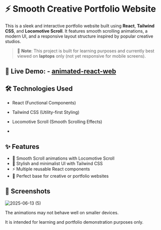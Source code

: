 # ⚡ Smooth Creative Portfolio Website

This is a sleek and interactive portfolio website built using **React**, **Tailwind CSS**, and **Locomotive Scroll**. It features smooth scrolling animations, a modern UI, and a responsive layout structure inspired by popular creative studios.

> 🚧 **Note**: This project is built for learning purposes and currently best viewed on **laptops** only (not yet responsive for mobile screens).

## 🚀 Live Demo: - <a href="https://animated-web-react.vercel.app/">animated-react-web</a>



## 🛠️ Technologies Used

- React (Functional Components)
- Tailwind CSS (Utility-first Styling)
- Locomotive Scroll (Smooth Scrolling Effects)

- 
## ✨ Features

- 🔄 Smooth Scroll animations with Locomotive Scroll
- 🎨 Stylish and minimalist UI with Tailwind CSS
- ⚡ Multiple reusable React components
- 💼 Perfect base for creative or portfolio websites



## 📸 Screenshots


![2025-06-13 (5)](https://github.com/user-attachments/assets/7738f76f-3712-4439-9d6c-2d323c9c3bc5)


The animations may not behave well on smaller devices.

It is intended for learning and portfolio demonstration purposes only.


